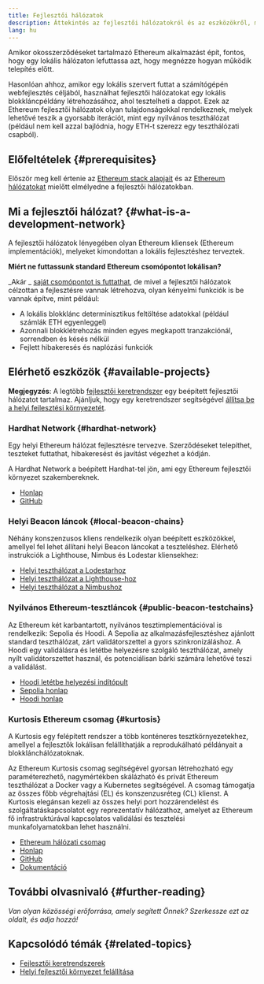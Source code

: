 ```yaml
---
title: Fejlesztői hálózatok
description: Áttekintés az fejlesztői hálózatokról és az eszközökről, melyek segítségével Ethereum applikációk fejleszthetőek.
lang: hu
---
```


Amikor okosszerződéseket tartalmazó Ethereum alkalmazást épít, fontos, hogy egy lokális hálózaton lefuttassa azt, hogy megnézze hogyan működik telepítés előtt.

Hasonlóan ahhoz, amikor egy lokális szervert futtat a számítógépén webfejlesztés céljából, használhat fejlesztői hálózatokat egy lokális blokkláncpéldány létrehozásához, ahol tesztelheti a dappot. Ezek az Ethereum fejlesztői hálózatok olyan tulajdonságokkal rendelkeznek, melyek lehetővé teszik a gyorsabb iterációt, mint egy nyilvános teszthálózat (például nem kell azzal bajlódnia, hogy ETH-t szerezz egy teszthálózati csapból).

## Előfeltételek {#prerequisites}

Először meg kell értenie az [Ethereum stack alapjait](/developers/docs/ethereum-stack/) és az [Ethereum hálózatokat](/developers/docs/networks/) mielőtt elmélyedne a fejlesztői hálózatokban.

## Mi a fejlesztői hálózat? {#what-is-a-development-network}

A fejlesztői hálózatok lényegében olyan Ethereum kliensek (Ethereum implementációk), melyeket kimondottan a lokális fejlesztéshez terveztek.

**Miért ne futtassunk standard Ethereum csomópontot lokálisan?**

_Akár _ [saját csomópontot is futtathat](/developers/docs/nodes-and-clients/#running-your-own-node), de mivel a fejlesztői hálózatok célzottan a fejlesztésre vannak létrehozva, olyan kényelmi funkciók is be vannak építve, mint például:

- A lokális blokklánc determinisztikus feltöltése adatokkal (például számlák ETH egyenleggel)
- Azonnali blokklétrehozás minden egyes megkapott tranzakciónál, sorrendben és késés nélkül
- Fejlett hibakeresés és naplózási funkciók

## Elérhető eszközök {#available-projects}

**Megjegyzés**: A legtöbb [fejlesztői keretrendszer](/developers/docs/frameworks/) egy beépített fejlesztői hálózatot tartalmaz. Ajánljuk, hogy egy keretrendszer segítségével [állítsa be a helyi fejlesztési környezetét](/developers/local-environment/).

### Hardhat Network {#hardhat-network}

Egy helyi Ethereum hálózat fejlesztésre tervezve. Szerződéseket telepíthet, teszteket futtathat, hibakeresést és javítást végezhet a kódján.

A Hardhat Network a beépített Hardhat-tel jön, ami egy Ethereum fejlesztői környezet szakembereknek.

- [Honlap](https://hardhat.org/)
- [GitHub](https://github.com/nomiclabs/hardhat)

### Helyi Beacon láncok {#local-beacon-chains}

Néhány konszenzusos kliens rendelkezik olyan beépített eszközökkel, amellyel fel lehet állítani helyi Beacon láncokat a teszteléshez. Elérhető instrukciók a Lighthouse, Nimbus és Lodestar kliensekhez:

- [Helyi teszthálózat a Lodestarhoz](https://chainsafe.github.io/lodestar/usage/local/)
- [Helyi teszthálózat a Lighthouse-hoz](https://lighthouse-book.sigmaprime.io/setup.html#local-testnets)
- [Helyi teszthálózat a Nimbushoz](https://github.com/status-im/nimbus-eth1/blob/master/fluffy/docs/local_testnet.md)

### Nyilvános Ethereum-tesztláncok {#public-beacon-testchains}

Az Ethereum két karbantartott, nyilvános tesztimplementációval is rendelkezik: Sepolia és Hoodi. A Sepolia az alkalmazásfejlesztéshez ajánlott standard teszthálózat, zárt validátorszettel a gyors szinkronizáláshoz. A Hoodi egy validálásra és letétbe helyezésre szolgáló teszthálózat, amely nyílt validátorszettet használ, és potenciálisan bárki számára lehetővé teszi a validálást.

- [Hoodi letétbe helyezési indítópult](https://hoodi.launchpad.ethereum.org/en/)
- [Sepolia honlap](https://sepolia.dev/)
- [Hoodi honlap](https://hoodi.ethpandaops.io/)

### Kurtosis Ethereum csomag {#kurtosis}

A Kurtosis egy felépített rendszer a több konténeres tesztkörnyezetekhez, amellyel a fejlesztők lokálisan felállíthatják a reprodukálható példányait a blokklánchálózatoknak.

Az Ethereum Kurtosis csomag segítségével gyorsan létrehozható egy paraméterezhető, nagymértékben skálázható és privát Ethereum teszthálózat a Docker vagy a Kubernetes segítségével. A csomag támogatja az összes főbb végrehajtási (EL) és konszenzusréteg (CL) klienst. A Kurtosis elegánsan kezeli az összes helyi port hozzárendelést és szolgáltatáskapcsolatot egy reprezentatív hálózathoz, amelyet az Ethereum fő infrastruktúrával kapcsolatos validálási és tesztelési munkafolyamatokban lehet használni.

- [Ethereum hálózati csomag](https://github.com/kurtosis-tech/ethereum-package)
- [Honlap](https://www.kurtosis.com/)
- [GitHub](https://github.com/kurtosis-tech/kurtosis)
- [Dokumentáció](https://docs.kurtosis.com/)

## További olvasnivaló {#further-reading}

_Van olyan közösségi erőforrása, amely segített Önnek? Szerkessze ezt az oldalt, és adja hozzá!_

## Kapcsolódó témák {#related-topics}

- [Fejlesztői keretrendszerek](/developers/docs/frameworks/)
- [Helyi fejlesztői környezet felállítása](/developers/local-environment/)
